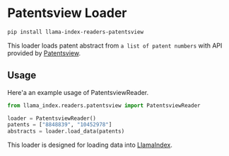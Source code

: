 # Patentsview Loader

```bash
pip install llama-index-readers-patentsview
```

This loader loads patent abstract from `a list of patent numbers` with API provided by [Patentsview](https://patentsview.org/).

## Usage

Here'a an example usage of PatentsviewReader.

```python
from llama_index.readers.patentsview import PatentsviewReader

loader = PatentsviewReader()
patents = ["8848839", "10452978"]
abstracts = loader.load_data(patents)
```

This loader is designed for loading data into [LlamaIndex](https://github.com/run-llama/llama_index/tree/main/llama_index).

